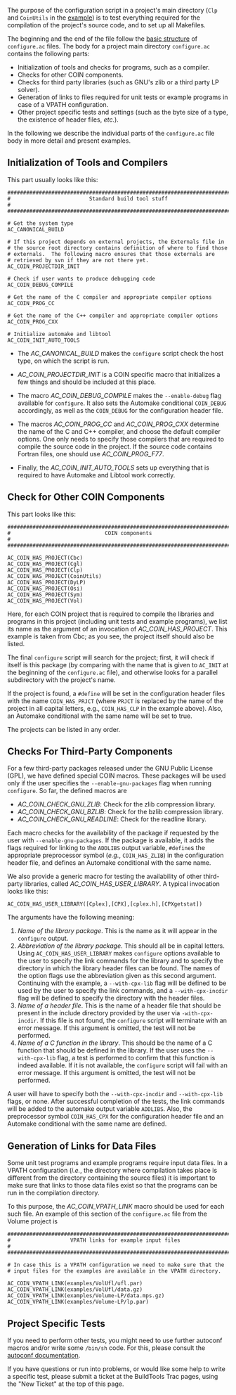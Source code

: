 
 The purpose of the configuration script in a project's main directory (`Clp` and `CoinUtils` in the [example](./user-directories)) is to test everything required for the compilation of the project's source code, and to set up all Makefiles.

The beginning and the end of the file follow the [basic structure](./pm-structure-config) of `configure.ac` files.  The body for a project main directory `configure.ac` contains the following parts:

 * Initialization of tools and checks for programs, such as a compiler.
 * Checks for other COIN components.
 * Checks for third party libraries (such as GNU's zlib or a third party LP solver).
 * Generation of links to files required for unit tests or example programs in case of a VPATH configuration.
 * Other project specific tests and settings (such as the byte size of a type, the existence of header files, _etc._).

In the following we describe the individual parts of the `configure.ac` file body in more detail and present examples.


## Initialization of Tools and Compilers

This part usually looks like this:

```
#############################################################################
#                         Standard build tool stuff                         #
#############################################################################

# Get the system type
AC_CANONICAL_BUILD

# If this project depends on external projects, the Externals file in
# the source root directory contains definition of where to find those
# externals.  The following macro ensures that those externals are
# retrieved by svn if they are not there yet.
AC_COIN_PROJECTDIR_INIT

# Check if user wants to produce debugging code
AC_COIN_DEBUG_COMPILE

# Get the name of the C compiler and appropriate compiler options
AC_COIN_PROG_CC

# Get the name of the C++ compiler and appropriate compiler options
AC_COIN_PROG_CXX

# Initialize automake and libtool
AC_COIN_INIT_AUTO_TOOLS
```

 * The *AC_CANONICAL_BUILD* makes the `configure` script check the host type, on which the script is run.

 * *AC_COIN_PROJECTDIR_INIT* is a COIN specific macro that initializes a few things and should be included at this place.

 * The macro *AC_COIN_DEBUG_COMPILE* makes the `--enable-debug` flag available for `configure`.  It also sets the Automake conditional `COIN_DEBUG` accordingly, as well as the `COIN_DEBUG` for the configuration header file.

 * The macros *AC_COIN_PROG_CC* and *AC_COIN_PROG_CXX* determine the name of the C and C++ compiler, and choose the default compiler options.  One only needs to specify those compilers that are required to compile the source code in the project. If the source code contains Fortran files, one should use *AC_COIN_PROG_F77*.

 * Finally, the *AC_COIN_INIT_AUTO_TOOLS* sets up everything that is required to have Automake and Libtool work correctly.


## Check for Other COIN Components

This part looks like this:

```
#############################################################################
#                              COIN components                              #
#############################################################################

AC_COIN_HAS_PROJECT(Cbc)
AC_COIN_HAS_PROJECT(Cgl)
AC_COIN_HAS_PROJECT(Clp)
AC_COIN_HAS_PROJECT(CoinUtils)
AC_COIN_HAS_PROJECT(DyLP)
AC_COIN_HAS_PROJECT(Osi)
AC_COIN_HAS_PROJECT(Sym)
AC_COIN_HAS_PROJECT(Vol)
```

Here, for each COIN project that is required to compile the libraries and programs in this project (including unit tests and example programs), we list its name as the argument of an invocation of *AC_COIN_HAS_PROJECT*.  This example is taken from Cbc; as you see, the project itself should also be listed.

The final `configure` script will search for the project; first, it will check if itself is this package (by comparing with the name that is given to `AC_INIT` at the beginning of the `configure.ac` file), and otherwise looks for a parallel subdirectory with the project's name.

If the project is found, a `#define` will be set in the configuration header files with the name `COIN_HAS_PRJCT` (where `PRJCT` is replaced by the name of the project in all capital letters, e.g., `COIN_HAS_CLP` in the example above).  Also, an Automake conditional with the same name will be set to true.

The projects can be listed in any order.


## Checks For Third-Party Components

For a few third-party packages released under the GNU Public License (GPL), we have defined special COIN macros.
These packages will be used only if the user specifies the `--enable-gnu-packages` flag when running `configure`.
So far, the defined macros are

 * *AC_COIN_CHECK_GNU_ZLIB*: Check for the zlib compression library.
 * *AC_COIN_CHECK_GNU_BZLIB*: Check for the bzlib compression library.
 * *AC_COIN_CHECK_GNU_READLINE*: Check for the readline library.

Each macro checks for the availability of the package if requested by the user with `--enable-gnu-packages`.  If the package is available, it adds the flags required for linking to the `ADDLIBS` output variable, `#define`s the appropriate preprocessor symbol (_e.g._, `COIN_HAS_ZLIB`) in the configuration header file, and defines an Automake conditional with the same name.

We also provide a generic macro for testing the availability of other third-party libraries, called *AC_COIN_HAS_USER_LIBRARY*.
A typical invocation looks like this:

```
AC_COIN_HAS_USER_LIBRARY([Cplex],[CPX],[cplex.h],[CPXgetstat])
```

The arguments have the following meaning:

 1. _Name of the library package_.  This is the name as it will appear in the `configure` output.
 1. _Abbreviation of the library package_.  This should all be in capital letters.  Using `AC_COIN_HAS_USER_LIBRARY` makes `configure` options available to the user to specify the link commands for the library and to specify the directory in which the library header files can be found.  The names of the option flags use the abbreviation given as this second argument.  Continuing with the example, a `--with-cpx-lib` flag will be defined to be used by the user to specify the link commands, and a `--with-cpx-incdir` flag will be defined to specify the directory with the header files.
 1. _Name of a header file_.  This is the name of a header file that should be present in the include directory provided by the user via `-with-cpx-incdir`.  If this file is not found, the `configure` script will terminate with an error message.  If this argument is omitted, the test will not be performed.
 1. _Name of a C function in the library_.  This should be the name of a C function that should be defined in the library.  If the user uses the `--with-cpx-lib` flag, a test is performed to confirm that this function is indeed available.  If it is not available, the `configure` script will fail with an error message.  If this argument is omitted, the test will not be performed.

A user will have to specify both the `--with-cpx-incdir` and `--with-cpx-lib` flags, or none.  After successful completion of the tests, the link commands will be added to the automake output variable `ADDLIBS`.  Also, the preprocessor symbol `COIN_HAS_CPX` for the configuration header file and an Automake conditional with the same name are defined.


## Generation of Links for Data Files

Some unit test programs and example programs require input data files.  In a VPATH configuration (_i.e._, the directory where compilation takes place is different from the directory containing the source files) it is important to make sure that links to those data files exist so that the programs can be run in the compilation directory.

To this purpose, the *AC_COIN_VPATH_LINK* macro should be used for each such file.  An example of this section of the `configure.ac` file from the Volume project is

```
##############################################################################
#                   VPATH links for example input files                      #
##############################################################################

# In case this is a VPATH configuration we need to make sure that the
# input files for the examples are available in the VPATH directory.

AC_COIN_VPATH_LINK(examples/VolUfl/ufl.par)
AC_COIN_VPATH_LINK(examples/VolUfl/data.gz)
AC_COIN_VPATH_LINK(examples/Volume-LP/data.mps.gz)
AC_COIN_VPATH_LINK(examples/Volume-LP/lp.par)
```


## Project Specific Tests

If you need to perform other tests, you might need to use further autoconf macros and/or write some `/bin/sh` code.  For this, please consult the [autoconf documentation](http://www.gnu.org/software/autoconf/manual/autoconf-2.59/).

If you have questions or run into problems, or would like some help to write a specific test, please submit a ticket at the BuildTools Trac pages, using the "New Ticket" at the top of this page.
